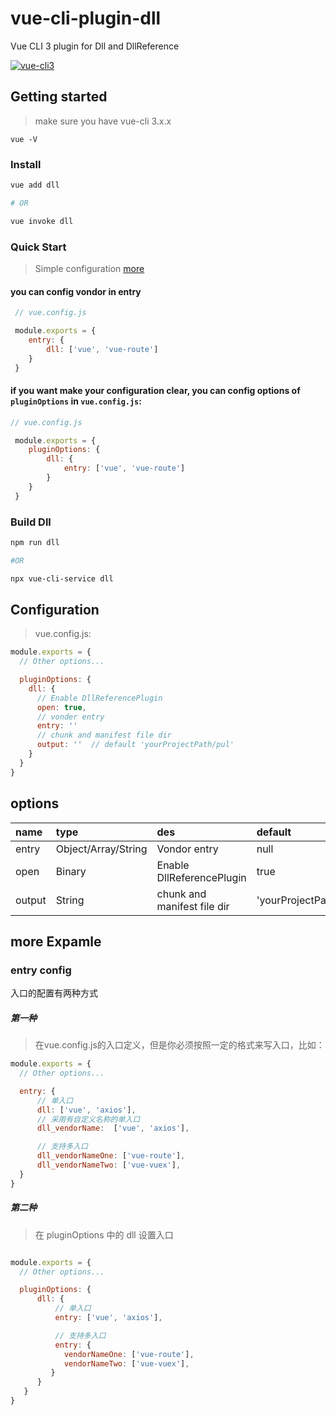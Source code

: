 
# vue-cli-plugin-dll

Vue CLI 3 plugin for Dll and DllReference

[![vue-cli3](https://img.shields.io/badge/vue--cli-3.x-brightgreen.svg)](https://github.com/vuejs/vue-cli)


## Getting started

> make sure you have vue-cli 3.x.x
```
vue -V
```

### Install
``` bash
vue add dll 

# OR 

vue invoke dll
```


### Quick Start
> Simple configuration [more]()

#### you can config vondor in entry
```javascript
 // vue.config.js

 module.exports = {
    entry: {
        dll: ['vue', 'vue-route']
    }
 }
```
#### if you want make your configuration clear, you can config options of `pluginOptions` in `vue.config.js`:
```javascript
// vue.config.js

 module.exports = {
    pluginOptions: {
        dll: {
            entry: ['vue', 'vue-route']
        }
    }
 }
```

### Build Dll

```bash
npm run dll

#OR

npx vue-cli-service dll
```

## Configuration
> vue.config.js:
``` javascript
module.exports = {
  // Other options...

  pluginOptions: {
    dll: {
      // Enable DllReferencePlugin 
      open: true,
      // vonder entry
      entry: ''
      // chunk and manifest file dir
      output: ''  // default 'yourProjectPath/pul'
    }
  }
}
```

## options

| name | type | des | default | required |
| :--- | :--- | :--- | :--- | :--- |
| entry | Object/Array/String | Vondor entry | null | true 
| open | Binary | Enable DllReferencePlugin  | true | false 
| output | String | chunk and manifest file dir | 'yourProjectPath/public/dll' | false 

## more Expamle
### entry config
入口的配置有两种方式
##### 第一种
> 在vue.config.js的入口定义，但是你必须按照一定的格式来写入口，比如：
``` javascript
module.exports = {
  // Other options...

  entry: {
      // 单入口
      dll: ['vue', 'axios'],
      // 采用有自定义名称的单入口
      dll_vendorName:  ['vue', 'axios'],

      // 支持多入口
      dll_vendorNameOne: ['vue-route'],
      dll_vendorNameTwo: ['vue-vuex'], 
  }
}

```
##### 第二种
> 在 pluginOptions 中的 dll 设置入口
``` javascript

module.exports = {
  // Other options...

  pluginOptions: {
      dll: {
          // 单入口
          entry: ['vue', 'axios'],

          // 支持多入口
          entry: {
            vendorNameOne: ['vue-route'],
            vendorNameTwo: ['vue-vuex'], 
         }
      }
   }
}
```